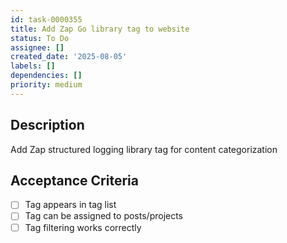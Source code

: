 ```yaml
---
id: task-0000355
title: Add Zap Go library tag to website
status: To Do
assignee: []
created_date: '2025-08-05'
labels: []
dependencies: []
priority: medium
---
```


## Description

Add Zap structured logging library tag for content categorization

## Acceptance Criteria

- [ ] Tag appears in tag list
- [ ] Tag can be assigned to posts/projects
- [ ] Tag filtering works correctly
